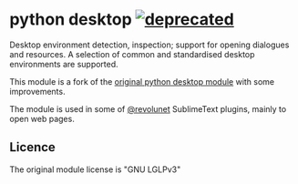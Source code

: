 # python desktop [![deprecated](http://badges.github.io/stability-badges/dist/deprecated.svg)](http://github.com/badges/stability-badges)

Desktop environment detection, inspection; support for opening dialogues and resources. A selection of common and standardised desktop environments are supported.

This module is a fork of the [original python desktop module][0] with some improvements.

The module is used in some of [@revolunet][1] SublimeText plugins, mainly to open web pages.


## Licence

The original module license is "GNU LGLPv3"


 [0]: https://pypi.python.org/pypi/desktop
 [1]: https://github.com/revolunet

